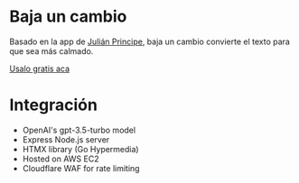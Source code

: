 # Baja un cambio
Basado en la app de [Julián Principe](https://twitter.com/juliancapo98), baja un cambio convierte el texto para que sea más calmado.

[Usalo gratis aca](https://bajauncambio.felipelecot.com)

# Integración
- OpenAI's gpt-3.5-turbo model
- Express Node.js server
- HTMX library (Go Hypermedia)
- Hosted on AWS EC2
- Cloudflare WAF for rate limiting
